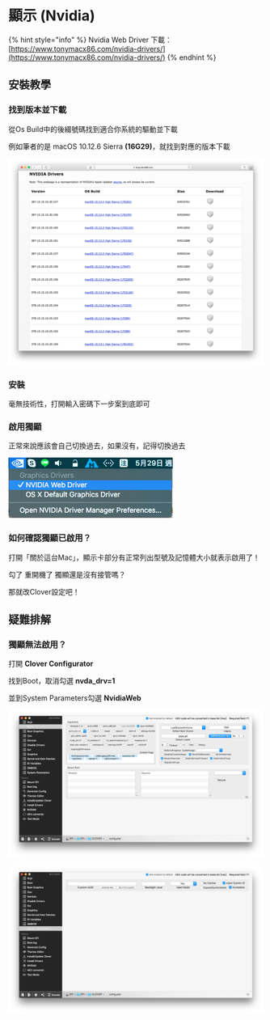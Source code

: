 # 顯示 \(Nvidia\)



{% hint style="info" %}
Nvidia Web Driver 下載：[https://www.tonymacx86.com/nvidia-drivers/](https://www.tonymacx86.com/nvidia-drivers/)
{% endhint %}

## 安裝教學

### 找到版本並下載

從Os Build中的後綴號碼找到適合你系統的驅動並下載

例如筆者的是 macOS 10.12.6 Sierra **\(16G29\)**，就找到對應的版本下載

![](../.gitbook/assets/ying-mu-kuai-zhao-20180529-shang-wu-7.53.29.png)

### 安裝

毫無技術性，打開輸入密碼下一步案到底即可

### 啟用獨顯

正常來說應該會自己切換過去，如果沒有，記得切換過去

![](../.gitbook/assets/ying-mu-kuai-zhao-20180529-shang-wu-7.56.20.png)

### 如何確認獨顯已啟用？

打開「關於這台Mac」，顯示卡部分有正常列出型號及記憶體大小就表示啟用了！

勾了 重開機了 獨顯還是沒有接管嗎？

那就改Clover設定吧！

## 疑難排解

### 獨顯無法啟用？

打開 **Clover Configurator**

找到Boot，取消勾選 **nvda\_drv=1**

並到System Parameters勾選 **NvidiaWeb**

![nvda\_drv=1](../.gitbook/assets/nvdadrv.png)

![NvidiaWeb](../.gitbook/assets/nvidiaweb.png)


